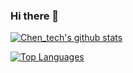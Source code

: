 ### Hi there 👋

[![Chen_tech's github stats](https://github-readme-stats.vercel.app/api?username=kevinyyca&count_private=true&show_icons=true)](https://github.com/kevinyyca)

[![Top Languages](https://github-readme-stats.vercel.app/api/top-langs/?username=kevinyyca&hide=php)](https://github.com/kevinyyca)

<!--
**kevinyyca/kevinyyca** is a ✨ _special_ ✨ repository because its `README.md` (this file) appears on your GitHub profile.

Here are some ideas to get you started:

- 🔭 I’m currently working on ...
- 🌱 I’m currently learning ...
- 👯 I’m looking to collaborate on ...
- 🤔 I’m looking for help with ...
- 💬 Ask me about ...
- 📫 How to reach me: ...
- 😄 Pronouns: ...
- ⚡ Fun fact: ...
-->
